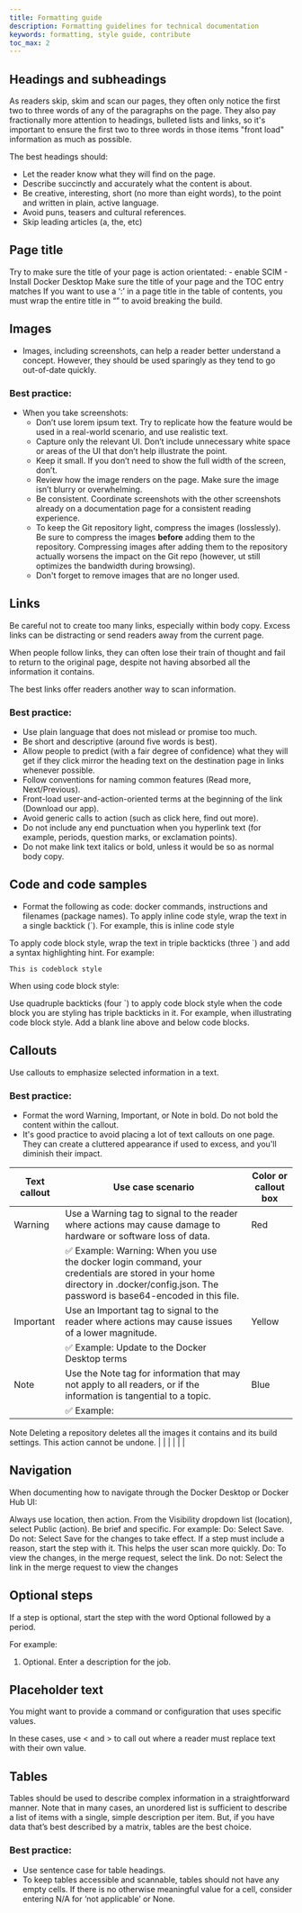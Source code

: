 ```yaml
---
title: Formatting guide
description: Formatting guidelines for technical documentation
keywords: formatting, style guide, contribute
toc_max: 2
---
```


## Headings and subheadings

As readers skip, skim and scan our pages, they often only notice the first two to three words of any of the paragraphs on the page. They also pay fractionally more attention to headings, bulleted lists and links, so it's important to ensure the first two to three words in those items "front load" information as much as possible.

The best headings should:

- Let the reader know what they will find on the page.
- Describe succinctly and accurately what the content is about.
- Be creative, interesting, short (no more than eight words), to the point and written in plain, active language.
- Avoid puns, teasers and cultural references.
- Skip leading articles (a, the, etc)

## Page title

Try to make sure the title of your page is action orientated:
    - enable SCIM
    - Install Docker Desktop
Make sure the title of your page and the TOC entry matches
If you want to use a ‘:’ in a page title in the table of contents, you must wrap the entire title in “” to avoid breaking the build.

## Images

- Images, including screenshots, can help a reader better understand a concept. However, they should be used sparingly as they tend to go out-of-date quickly.

### Best practice:
- When you take screenshots:
    - Don’t use lorem ipsum text. Try to replicate how the feature would be used in a real-world scenario, and use realistic text.
    - Capture only the relevant UI. Don’t include unnecessary white space or areas of the UI that don’t help illustrate the point.
    - Keep it small. If you don’t need to show the full width of the screen, don’t.
    - Review how the image renders on the page. Make sure the image isn’t blurry or overwhelming.
    - Be consistent. Coordinate screenshots with the other screenshots already on a documentation page for a consistent reading experience.
    - To keep the Git repository light, compress the images (losslessly). Be sure to compress the images **before** adding them to the repository. Compressing images after adding them to the repository actually worsens the impact on the Git repo (however, ut still optimizes the bandwidth during browsing).
    - Don't forget to remove images that are no longer used.

## Links

Be careful not to create too many links, especially within body copy. Excess links can be distracting or send readers away from the current page.

When people follow links, they can often lose their train of thought and fail to return to the original page, despite not having absorbed all the information it contains.

The best links offer readers another way to scan information. 

### Best practice:

- Use plain language that does not mislead or promise too much.
- Be short and descriptive (around five words is best).
- Allow people to predict (with a fair degree of confidence) what they will get if they click mirror the heading text on the destination page in links whenever possible.
- Follow conventions for naming common features (Read more, Next/Previous).
- Front-load user-and-action-oriented terms at the beginning of the link (Download our app).
- Avoid generic calls to action (such as click here, find out more).
- Do not include any end punctuation when you hyperlink text (for example, periods, question marks, or exclamation points).
- Do not make link text italics or bold, unless it would be so as normal body copy.

## Code and code samples

- Format the following as code: docker commands, instructions and filenames (package names).
To apply inline code style, wrap the text in a single backtick (`). For example, this is inline code style

To apply code block style, wrap the text in triple backticks (three `) and add a syntax highlighting hint. For example:

```plaintext
This is codeblock style
```

When using code block style:

Use quadruple backticks (four `) to apply code block style when the code block you are styling has triple backticks in it. For example, when illustrating code block style.
Add a blank line above and below code blocks.

## Callouts

Use callouts to emphasize selected information in a text. 

### Best practice:

- Format the word Warning, Important, or Note in bold. Do not bold the content within the callout.
- It's good practice to avoid placing a lot of text callouts on one page. They can create a cluttered appearance if used to excess, and you'll diminish their impact.

| Text callout  | Use case scenario | Color or callout box |
| --- | --- | --- |
| Warning | Use a Warning tag to signal to the reader where actions may cause damage to hardware or software loss of data.  | Red |
|  | ✅ Example: Warning: When you use the docker login command, your credentials are stored in your home directory in .docker/config.json. The password is base64-encoded in this file. |  |
| Important | Use an Important tag to signal to the reader where actions may cause issues of a lower magnitude. | Yellow |
|  | ✅ Example: Update to the Docker Desktop terms |  |
| Note | Use the Note tag for information that may not apply to all readers, or if the information is tangential to a topic. | Blue |
|  | ✅ Example: 
Note 
Deleting a repository deletes all the images it contains and its build settings. This action cannot be undone. |  |
|  |  |  |

## Navigation

When documenting how to navigate through the Docker Desktop or Docker Hub UI:

Always use location, then action.
From the Visibility dropdown list (location), select Public (action).
Be brief and specific. For example:
Do: Select Save.
Do not: Select Save for the changes to take effect.
If a step must include a reason, start the step with it. This helps the user scan more quickly.
Do: To view the changes, in the merge request, select the link.
Do not: Select the link in the merge request to view the changes

## Optional steps

If a step is optional, start the step with the word Optional followed by a period.

For example:

1. Optional. Enter a description for the job.

## Placeholder text 

You might want to provide a command or configuration that uses specific values.

In these cases, use < and > to call out where a reader must replace text with their own value.

## Tables

Tables should be used to describe complex information in a straightforward manner. Note that in many cases, an unordered list is sufficient to describe a list of items with a single, simple description per item. But, if you have data that’s best described by a matrix, tables are the best choice.

### Best practice:

- Use sentence case for table headings.
- To keep tables accessible and scannable, tables should not have any empty cells. If there is no otherwise meaningful value for a cell, consider entering N/A for ‘not applicable’ or None.
